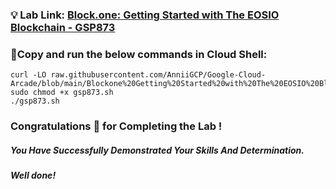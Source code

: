 
### 💡 Lab Link: [Block.one: Getting Started with The EOSIO Blockchain - GSP873](https://www.cloudskillsboost.google/focuses/18269?parent=catalog)

### 🚨Copy and run the below commands in Cloud Shell:


```
curl -LO raw.githubusercontent.com/AnniiGCP/Google-Cloud-Arcade/blob/main/Blockone%20Getting%20Started%20with%20The%20EOSIO%20Blockchain/gsp873.sh
sudo chmod +x gsp873.sh
./gsp873.sh
```


### Congratulations 🎉 for Completing the Lab !

##### *You Have Successfully Demonstrated Your Skills And Determination.*

#### *Well done!*
